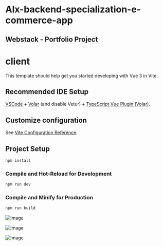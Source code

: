 # Alx-backend-specialization-e-commerce-app
## Webstack - Portfolio Project

# client

This template should help get you started developing with Vue 3 in Vite.

## Recommended IDE Setup

[VSCode](https://code.visualstudio.com/) + [Volar](https://marketplace.visualstudio.com/items?itemName=Vue.volar) (and disable Vetur) + [TypeScript Vue Plugin (Volar)](https://marketplace.visualstudio.com/items?itemName=Vue.vscode-typescript-vue-plugin).

## Customize configuration

See [Vite Configuration Reference](https://vitejs.dev/config/).

## Project Setup

```sh
npm install
```

### Compile and Hot-Reload for Development

```sh
npm run dev
```

### Compile and Minify for Production

```sh
npm run build
```

![image](https://user-images.githubusercontent.com/99808732/228508357-b3513a70-7541-464e-830b-0ba8adba3fdc.png)

![image](https://user-images.githubusercontent.com/99808732/228509015-7eaea42a-08df-4494-846d-7df62e988b4c.png)

![image](https://user-images.githubusercontent.com/99808732/228510453-d4f8a92d-589c-448a-ac91-d2b0ceb69ca0.png)